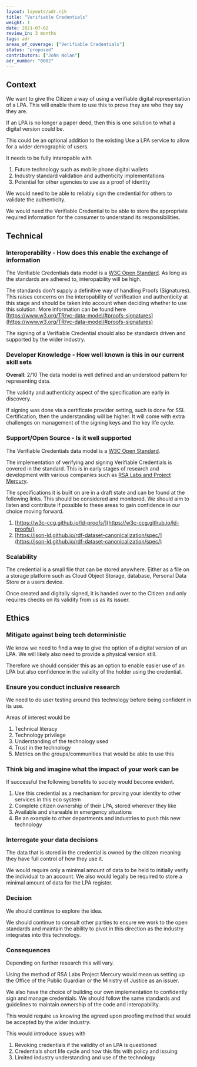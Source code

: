 ```yaml
---
layout: layouts/adr.njk
title: "Verifiable Credentials"
weight: 1
date: 2021-07-02
review_in: 3 months
tags: adr
areas_of_coverage: ["Verifiable Credentials"]
status: "proposed"
contributors: ["John Nolan"]
adr_number: "0002"
---
```


## Context

We want to give the Citizen a way of using a verifiable digital representation of a LPA. This will enable them to use this to prove they are who they say they are.

If an LPA is no longer a paper deed, then this is one solution to what a digital version could be.

This could be an optional addition to the existing Use a LPA service to allow for a wider demographic of users.

It needs to be fully interopable with

1. Future technology such as mobile phone digital wallets
2. Industry standard validation and authenticity implementations
3. Potential for other agencies to use as a proof of identity

We would need to be able to reliably sign the credential for others to validate the authenticity.

We would need the Verifiable Credential to be able to store the appropriate required information for the consumer to understand its responsibilities.

## Technical

### Interoperability - How does this enable the exchange of information

The Verifiable Credentials data model is a [W3C Open Standard](https://www.w3.org/TR/vc-data-model/). As long as the standards are adhered to, interopability will be high.

The standards don't supply a definitive way of handling Proofs (Signatures). This raises concerns on the interopability of verification and authenticity at this stage and should be taken into account when deciding whether to use this solution. More information can be found here [https://www.w3.org/TR/vc-data-model/#proofs-signatures](https://www.w3.org/TR/vc-data-model/#proofs-signatures)

The signing of a Verifiable Credential should also be standards driven and supported by the wider industry.

### Developer Knowledge - How well known is this in our current skill sets

**Overall**: 2/10
The data model is well defined and an understood pattern for representing data.

The validity and authenticity aspect of the specification are early in discovery.

If signing was done via a certificate provider setting, such is done for SSL Certification, then the understanding will be higher. It will come with extra challenges on management of the signing keys and the key life cycle.

### Support/Open Source - Is it well supported

The Verifiable Credentials data model is a [W3C Open Standard](https://www.w3.org/TR/vc-data-model/).

The implementation of verifying and signing Verifiable Credentials is covered in the standard. This is in early stages of research and development with various companies such as [RSA Labs and Project Mercury](https://mercury.rsalabs.com/).

The specifications it is built on are in a draft state and can be found at the following links. This should be considered and monitored. We should aim to listen and contribute if possible to these areas to gain confidence in our choice moving forward.

1. [https://w3c-ccg.github.io/ld-proofs/](https://w3c-ccg.github.io/ld-proofs/)
2. [https://json-ld.github.io/rdf-dataset-canonicalization/spec/](https://json-ld.github.io/rdf-dataset-canonicalization/spec/)

### Scalability

The credential is a small file that can be stored anywhere. Either as a file on a storage platform such as Cloud Object Storage, database, Personal Data Store or a users device.

Once created and digitally signed, it is handed over to the Citizen and only requires checks on its validity from us as its issuer.

## Ethics

### Mitigate against being tech deterministic

We know we need to find a way to give the option of a digital version of an LPA. We will likely also need to provide a physical version still.

Therefore we should consider this as an option to enable easier use of an LPA but also confidence in the validity of the holder using the credential.

### Ensure you conduct inclusive research

We need to do user testing around this technology before being confident in its use.

Areas of interest would be

1. Technical literacy
2. Technology privilege
3. Understanding of the technology used
4. Trust in the technology
5. Metrics on the groups/communities that would be able to use this

### Think big and imagine what the impact of your work can be

If successful the following benefits to society would become evident.

1. Use this credential as a mechanism for proving your identity to other services in this eco system
2. Complete citizen ownership of their LPA, stored wherever they like
3. Available and shareable in emergency situations
4. Be an example to other departments and industries to push this new technology

### Interrogate your data decisions

The data that is stored in the credential is owned by the citizen meaning they have full control of how they use it.

We would require only a minimal amount of data to be held to initially verify the individual to an account. We also would legally be required to store a minimal amount of data for the LPA register.

### Decision

We should continue to explore the idea.

We should continue to consult other parties to ensure we work to the open standards and maintain the ability to pivot in this direction as the industry integrates into this technology.

### Consequences

Depending on further research this will vary.

Using the method of RSA Labs Project Mercury would mean us setting up the Office of the Public Guardian or the Ministry of Justice as an issuer.

We also have the choice of building our own implementation to confidently sign and manage credentials. We should follow the same standards and guidelines to maintain ownership of the code and interopability.

This would require us knowing the agreed upon proofing method that would be accepted by the wider industry.

This would introduce issues with

1. Revoking credentials if the validity of an LPA is questioned
2. Credentials short life cycle and how this fits with policy and issuing
3. Limited industry understanding and use of the technology
